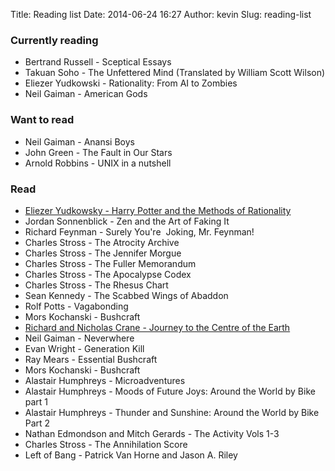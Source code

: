 Title: Reading list
Date: 2014-06-24 16:27
Author: kevin
Slug: reading-list

### Currently reading

- Bertrand Russell - Sceptical Essays
- Takuan Soho - The Unfettered Mind (Translated by William Scott Wilson)
- Eliezer Yudkowski - Rationality: From AI to Zombies
- Neil Gaiman - American Gods

### Want to read

- Neil Gaiman - Anansi Boys
- John Green - The Fault in Our Stars
- Arnold Robbins - UNIX in a nutshell

### Read

- [Eliezer Yudkowsky - Harry Potter and the Methods of Rationality](http://hpmor.com/)
- Jordan Sonnenblick - Zen and the Art of Faking It
- Richard Feynman - Surely You're  Joking, Mr. Feynman!
- Charles Stross - The Atrocity Archive
- Charles Stross - The Jennifer Morgue
- Charles Stross - The Fuller Memorandum
- Charles Stross - The Apocalypse Codex
- Charles Stross - The Rhesus Chart
- Sean Kennedy - The Scabbed Wings of Abaddon
- Rolf Potts - Vagabonding
- Mors Kochanski - Bushcraft
- [Richard and Nicholas Crane - Journey to the Centre of the Earth](http://www.crazyguyonabike.com/doc/page/?page_id=134003)
- Neil Gaiman - Neverwhere
- Evan Wright - Generation Kill
- Ray Mears - Essential Bushcraft
- Mors Kochanski - Bushcraft
- Alastair Humphreys - Microadventures
- Alastair Humphreys - Moods of Future Joys: Around the World by Bike part 1
- Alastair Humphreys - Thunder and Sunshine: Around the World by Bike Part 2
- Nathan Edmondson and Mitch Gerards - The Activity Vols 1-3
- Charles Stross - The Annihilation Score
- Left of Bang - Patrick Van Horne and Jason A. Riley